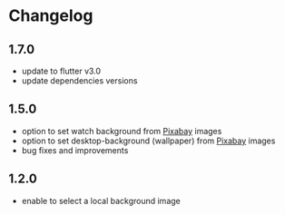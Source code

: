 # Changelog

## 1.7.0

- update to flutter v3.0
- update dependencies versions

## 1.5.0

- option to set watch background from [Pixabay](https://pixabay.com) images
- option to set desktop-background (wallpaper) from [Pixabay](https://pixabay.com) images
- bug fixes and improvements

## 1.2.0

- enable to select a local background image
